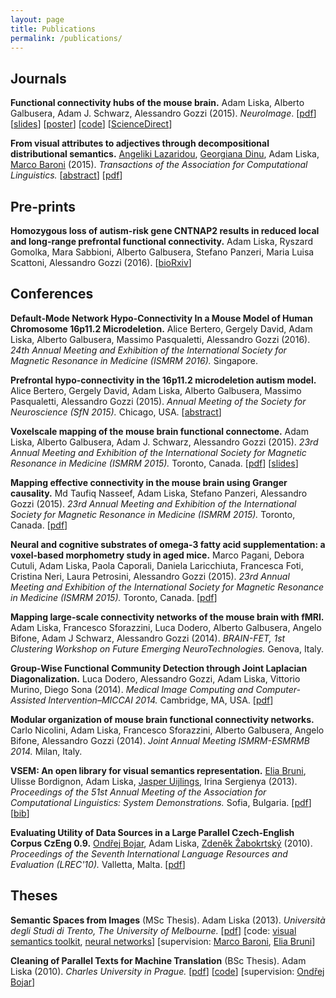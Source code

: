 ```yaml
---
layout: page
title: Publications
permalink: /publications/
---
```

Journals
--------
**Functional connectivity hubs of the mouse brain.**
Adam Liska, Alberto Galbusera, Adam J. Schwarz, Alessandro Gozzi (2015).
*NeuroImage*.
[[pdf](/downloads/publications/liska_etal_2015.pdf)]
[[slides](/downloads/presentations/liska_ismrm2015_presentation.pdf)]
[[poster](/downloads/posters/liska_etal_2015_mfc_hubs_poster.pdf)]
[[code](/publications/notes/liska_etal_neuroimage_2015.html)]
[[ScienceDirect](http://www.sciencedirect.com/science/article/pii/S1053811915003249)]

**From visual attributes to adjectives through decompositional 
distributional semantics.**
[Angeliki Lazaridou](https://sites.google.com/site/lazaridouangeliki/),
[Georgiana Dinu](http://clic.cimec.unitn.it/~georgiana.dinu/),
Adam Liska,
[Marco Baroni](http://clic.cimec.unitn.it/marco/) (2015).
*Transactions of the Association for Computational Linguistics.*
[[abstract](http://arxiv.org/abs/1501.02714)]
[[pdf](http://aclweb.org/anthology/Q/Q15/Q15-1014.pdf)]

Pre-prints
----
**Homozygous loss of autism-risk gene CNTNAP2 results in reduced local 
and long-range prefrontal functional connectivity.**
Adam Liska, Ryszard Gomolka, Mara Sabbioni, Alberto Galbusera,
Stefano Panzeri, Maria Luisa Scattoni, Alessandro Gozzi (2016).
[[bioRxiv](http://biorxiv.org/content/early/2016/06/29/060335)]

Conferences
----

**Default-Mode Network Hypo-Connectivity In a Mouse Model of Human Chromosome
16p11.2 Microdeletion.**
Alice Bertero, Gergely David, Adam Liska, Alberto Galbusera,
Massimo Pasqualetti, Alessandro Gozzi (2016).
*24th Annual Meeting and Exhibition of the International Society for 
Magnetic Resonance in Medicine (ISMRM 2016).*
Singapore.

**Prefrontal hypo-connectivity in the 16p11.2 microdeletion autism model.**
Alice Bertero, Gergely David, Adam Liska, Alberto Galbusera,
Massimo Pasqualetti, Alessandro Gozzi (2015).
*Annual Meeting of the Society for Neuroscience (SfN 2015).*
Chicago, USA.
[[abstract](/publications/notes/bertero_etal_2015_sfn.html)]

**Voxel­scale mapping of the mouse brain functional connectome.**
Adam Liska, Alberto Galbusera, Adam J. Schwarz, Alessandro Gozzi (2015).
*23rd Annual Meeting and Exhibition of the International Society for 
Magnetic Resonance in Medicine (ISMRM 2015).*
Toronto, Canada.
[[pdf](/downloads/publications/liska_etal_2015_ismrm.pdf)]
[[slides](/downloads/presentations/liska_ismrm2015_presentation.pdf)]

**Mapping effective connectivity in the mouse brain using Granger causality.**
Md Taufiq Nasseef, Adam Liska, Stefano Panzeri, Alessandro Gozzi (2015).
*23rd Annual Meeting and Exhibition of the International Society for 
Magnetic Resonance in Medicine (ISMRM 2015).*
Toronto, Canada.
[[pdf](/downloads/publications/nasseef_etal_2015_ismrm.pdf)]

**Neural and cognitive substrates of omega-3 fatty acid supplementation: 
a voxel-based morphometry study in aged mice.**
Marco Pagani, Debora Cutuli, Adam Liska, Paola Caporali, Daniela Laricchiuta,
Francesca Foti, Cristina Neri, Laura Petrosini, Alessandro Gozzi (2015).
*23rd Annual Meeting and Exhibition of the International Society for 
Magnetic Resonance in Medicine (ISMRM 2015).*
Toronto, Canada.
[[pdf](/downloads/publications/pagani_etal_2015_ismrm.pdf)]

**Mapping large-scale connectivity networks of the mouse brain with fMRI.**
Adam Liska, Francesco Sforazzini, Luca Dodero, Alberto Galbusera, 
Angelo Bifone, Adam J Schwarz, Alessandro Gozzi (2014).
*BRAIN-FET, 1st Clustering Workshop on Future Emerging 
NeuroTechnologies.*
Genova, Italy.

**Group-Wise Functional Community Detection through Joint Laplacian 
Diagonalization.**
Luca Dodero, Alessandro Gozzi, Adam Liska, Vittorio Murino, Diego Sona (2014).
*Medical Image Computing and Computer-Assisted Intervention–MICCAI 2014.*
Cambridge, MA, USA.
[[pdf](/downloads/publications/dodero_etal_2014.pdf)]

**Modular organization of mouse brain functional connectivity networks.**
Carlo Nicolini, Adam Liska, Francesco Sforazzini, Alberto Galbusera, 
Angelo Bifone, Alessandro Gozzi (2014).
*Joint Annual Meeting ISMRM-ESMRMB 2014.*
Milan, Italy.

**VSEM: An open library for visual semantics representation.**
[Elia Bruni](http://clic.cimec.unitn.it/~elia.bruni/),
Ulisse Bordignon, Adam Liska,
[Jasper Uijlings](http://homepages.inf.ed.ac.uk/juijling/#page=projects1),
Irina Sergienya (2013).
*Proceedings of the 51st Annual Meeting of the Association for Computational 
Linguistics: System Demonstrations.* Sofia, Bulgaria.
[[pdf](/downloads/publications/bruni_etal_2013.pdf)]
[[bib](/downloads/publications/bruni_etal_2013.bib)]

**Evaluating Utility of Data Sources in a Large Parallel Czech-English Corpus CzEng 0.9.**
[Ondřej Bojar](http://www1.cuni.cz/~obo/),
Adam Liska,
[Zdeněk Žabokrtský](https://ufal.mff.cuni.cz/zdenek-zabokrtsky/) (2010). 
*Proceedings of the Seventh International Language Resources and Evaluation
(LREC'10).*
Valletta, Malta.
[[pdf](/downloads/publications/bojar_etal_2010.pdf)]

Theses
----
**Semantic Spaces from Images** (MSc Thesis).
Adam Liska (2013). 
*Università degli Studi di Trento, The University of Melbourne.*
[[pdf](/downloads/publications/liska_2013.pdf)]
[code: [visual semantics toolkit](https://github.com/vsem/vsem/), [neural networks](https://github.com/adliska/apprendista)]
[supervision: 
    [Marco Baroni](http://clic.cimec.unitn.it/marco/),
    [Elia Bruni](http://clic.cimec.unitn.it/~elia.bruni/)]

**Cleaning of Parallel Texts for Machine Translation** (BSc Thesis).
Adam Liska (2010). 
*Charles University in Prague.*
[[pdf](/downloads/publications/liska_2010.pdf)]
[[code](https://github.com/adliska/parallel_text_cleaning)]
[supervision: [Ondřej Bojar](http://www1.cuni.cz/~obo/)]
